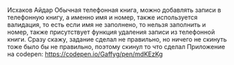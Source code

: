 Исхаков Айдар
Обычная телефонная книга, можно добавлять записи в телефонную книгу, а именно имя и номер, также используется валидация, то есть если имя не заполнено, то нельзя заполнить и номер, также присутствует функция удаления записи из телефонной книги.
Сразу скажу, задание сделал не правильно, но ничего не скинуть тоже было бы не правильно, поэтому скинул то что сделал
Приложение на codepen:
https://codepen.io/Gaffyg/pen/mdKEzKg
